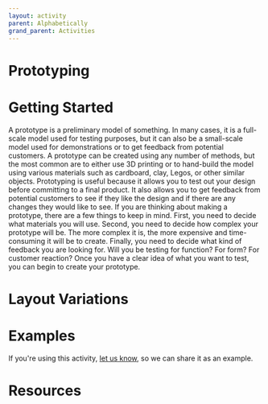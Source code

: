 ```yaml
---
layout: activity
parent: Alphabetically
grand_parent: Activities
---
```


# Prototyping

# Getting Started

A prototype is a preliminary model of something. In many cases, it is a full-scale model used for testing purposes, but it can also be a small-scale model used for demonstrations or to get feedback from potential customers. A prototype can be created using any number of methods, but the most common are to either use 3D printing or to hand-build the model using various materials such as cardboard, clay, Legos, or other similar objects. Prototyping is useful because it allows you to test out your design before committing to a final product. It also allows you to get feedback from potential customers to see if they like the design and if there are any changes they would like to see. If you are thinking about making a prototype, there are a few things to keep in mind. First, you need to decide what materials you will use. Second, you need to decide how complex your prototype will be. The more complex it is, the more expensive and time-consuming it will be to create. Finally, you need to decide what kind of feedback you are looking for. Will you be testing for function? For form? For customer reaction? Once you have a clear idea of what you want to test, you can begin to create your prototype.

# Layout Variations
# Examples
If you're using this activity, [let us know](https://github.com/Standards-and-Practices/structured-rapid-development/issues/new?assignees=&labels=documentation&template=example-submission.md&title=Example+of+%5Byour+pattern+here%5D), so we can share it as an example.
# Resources